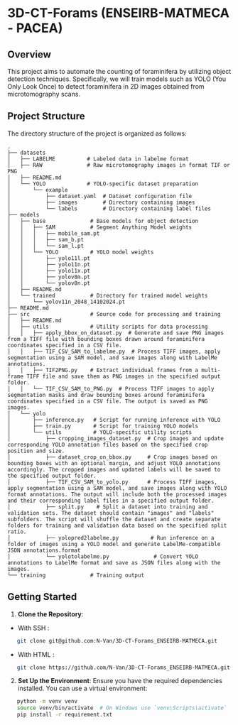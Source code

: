 # 3D-CT-Forams (ENSEIRB-MATMECA - PACEA)

## Overview

This project aims to automate the counting of foraminifera by utilizing object detection techniques. Specifically, we will train models such as YOLO (You Only Look Once) to detect foraminifera in 2D images obtained from microtomography scans.

## Project Structure

The directory structure of the project is organized as follows:
```
.
├── datasets
│   ├── LABELME          # Labeled data in labelme format
│   ├── RAW              # Raw microtomography images in format TIF or PNG
│   ├── README.md
│   └── YOLO             # YOLO-specific dataset preparation
│       └── example
│           ├── dataset.yaml  # Dataset configuration file
│           ├── images        # Directory containing images
│           └── labels        # Directory containing label files
├── models
│   ├── base              # Base models for object detection
│   │   ├── SAM           # Segment Anything Model weights
│   │   │   ├── mobile_sam.pt
│   │   │   ├── sam_b.pt
│   │   │   └── sam_l.pt
│   │   └── YOLO          # YOLO model weights
│   │       ├── yolo11l.pt
│   │       ├── yolo11n.pt
│   │       ├── yolo11x.pt
│   │       ├── yolov8m.pt
│   │       └── yolov8n.pt
│   ├── README.md
│   └── trained           # Directory for trained model weights
│       └── yolov11n_2048_14102024.pt
├── README.md
├── src                   # Source code for processing and training
│   ├── README.md
│   ├── utils             # Utility scripts for data processing
│   │   ├── apply_bbox_on_dataset.py  # Generate and save PNG images from a TIFF file with bounding boxes drawn around foraminifera coordinates specified in a CSV file.
│   │   ├── TIF_CSV_SAM_to_labelme.py  # Process TIFF images, apply segmentation using a SAM model, and save images along with LabelMe annotations.
│   │   ├── TIF2PNG.py    # Extract individual frames from a multi-frame TIFF file and save them as PNG images in the specified output folder.
│   │   └── TIF_CSV_SAM_to_PNG.py  # Process TIFF images to apply segmentation masks and draw bounding boxes around foraminifera coordinates specified in a CSV file. The output is saved as PNG images.
│   └── yolo
│       ├── inference.py   # Script for running inference with YOLO
│       ├── train.py       # Script for training YOLO models
│       └── utils          # YOLO-specific utility scripts
│           ├── cropping_images_dataset.py  # Crop images and update corresponding YOLO annotation files based on the specified crop position and size.
│           ├── dataset_crop_on_bbox.py     # Crop images based on bounding boxes with an optional margin, and adjust YOLO annotations accordingly. The cropped images and updated labels will be saved to the specified output folder.
│           ├── TIF_CSV_SAM_to_yolo.py      # Process TIFF images, apply segmentation using a SAM model, and save images along with YOLO format annotations. The output will include both the processed images and their corresponding label files in a specified output folder.
│           ├── split.py    # Split a dataset into training and validation sets. The dataset should contain "images" and "labels" subfolders. The script will shuffle the dataset and create separate folders for training and validation data based on the specified split ratio.
│           ├── yolopred2labelme.py          # Run inference on a folder of images using a YOLO model and generate LabelMe-compatible JSON annotations.format
│           └── yolotolabelme.py              # Convert YOLO annotations to LabelMe format and save as JSON files along with the images.
└── training              # Training output
```

## Getting Started

1. **Clone the Repository**:
- With SSH :
```bash
   git clone git@github.com:N-Van/3D-CT-Forams_ENSEIRB-MATMECA.git
```
- With HTML :
```bash
   git clone https://github.com/N-Van/3D-CT-Forams_ENSEIRB-MATMECA.git
```

2. **Set Up the Environment**:
   Ensure you have the required dependencies installed. You can use a virtual environment:

```bash
   python -m venv venv
   source venv/bin/activate  # On Windows use `venv\Scripts\activate`
   pip install -r requirement.txt
```
